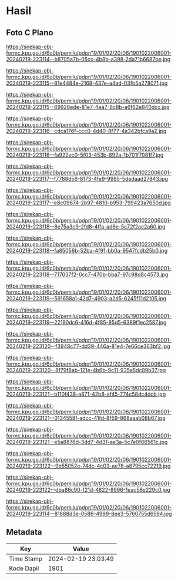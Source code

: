 # Hasil

## Foto C Plano

https://sirekap-obj-formc.kpu.go.id/6c0b/pemilu/pdpr/19/01/02/20/06/1901022006001-20240219-223114--b8705a7b-05cc-4b8b-a398-2da71b6687be.jpg

https://sirekap-obj-formc.kpu.go.id/6c0b/pemilu/pdpr/19/01/02/20/06/1901022006001-20240219-223115--81e4484e-2168-437e-a4ad-03fb5a278071.jpg

https://sirekap-obj-formc.kpu.go.id/6c0b/pemilu/pdpr/19/01/02/20/06/1901022006001-20240219-223115--69928ede-81e7-4ea7-8c8b-a6f62e840dcc.jpg

https://sirekap-obj-formc.kpu.go.id/6c0b/pemilu/pdpr/19/01/02/20/06/1901022006001-20240219-223116--cdca176f-ccc0-4d40-8f77-4a342bfca9a2.jpg

https://sirekap-obj-formc.kpu.go.id/6c0b/pemilu/pdpr/19/01/02/20/06/1901022006001-20240219-223116--fa922ec0-5f03-453b-892a-1b701f7081f7.jpg

https://sirekap-obj-formc.kpu.go.id/6c0b/pemilu/pdpr/19/01/02/20/06/1901022006001-20240219-223117--f7788d56-8173-4fe9-9985-5dedaad27843.jpg

https://sirekap-obj-formc.kpu.go.id/6c0b/pemilu/pdpr/19/01/02/20/06/1901022006001-20240219-223117--e8c09674-2b97-4810-b953-799423a7650d.jpg

https://sirekap-obj-formc.kpu.go.id/6c0b/pemilu/pdpr/19/01/02/20/06/1901022006001-20240219-223118--8e75a3c9-2fd8-4ffa-ad6e-5c72f2ac2a60.jpg

https://sirekap-obj-formc.kpu.go.id/6c0b/pemilu/pdpr/19/01/02/20/06/1901022006001-20240219-223118--fa85056b-52ba-4f91-bb0a-9547fcdb25b0.jpg

https://sirekap-obj-formc.kpu.go.id/6c0b/pemilu/pdpr/19/01/02/20/06/1901022006001-20240219-223118--717037f2-0cc7-470b-bba7-97c98d8c4573.jpg

https://sirekap-obj-formc.kpu.go.id/6c0b/pemilu/pdpr/19/01/02/20/06/1901022006001-20240219-223119--591658a1-42d7-4903-a2d5-6245f11d2105.jpg

https://sirekap-obj-formc.kpu.go.id/6c0b/pemilu/pdpr/19/01/02/20/06/1901022006001-20240219-223119--22190dc6-416d-4f85-85d5-6389f1ec2587.jpg

https://sirekap-obj-formc.kpu.go.id/6c0b/pemilu/pdpr/19/01/02/20/06/1901022006001-20240219-223120--f3948c77-dd39-446a-81e4-7e66ce363bf2.jpg

https://sirekap-obj-formc.kpu.go.id/6c0b/pemilu/pdpr/19/01/02/20/06/1901022006001-20240219-223120--8f79f8ab-121e-4b6b-9c11-935a5dc89b37.jpg

https://sirekap-obj-formc.kpu.go.id/6c0b/pemilu/pdpr/19/01/02/20/06/1901022006001-20240219-223121--b110f438-a871-42b8-af45-774c58dc4dcb.jpg

https://sirekap-obj-formc.kpu.go.id/6c0b/pemilu/pdpr/19/01/02/20/06/1901022006001-20240219-223121--0134558f-adcc-41fd-8f59-868aaab08b67.jpg

https://sirekap-obj-formc.kpu.go.id/6c0b/pemilu/pdpr/19/01/02/20/06/1901022006001-20240219-223121--e5a8876d-3dd7-4d31-ae3a-5c7e0f86561c.jpg

https://sirekap-obj-formc.kpu.go.id/6c0b/pemilu/pdpr/19/01/02/20/06/1901022006001-20240219-223122--9b55052e-74dc-4c03-ae78-a8795cc72219.jpg

https://sirekap-obj-formc.kpu.go.id/6c0b/pemilu/pdpr/19/01/02/20/06/1901022006001-20240219-223122--dba86c90-f21d-4822-8996-1eac58e229c0.jpg

https://sirekap-obj-formc.kpu.go.id/6c0b/pemilu/pdpr/19/01/02/20/06/1901022006001-20240219-223114--81888d3e-0586-4999-8ee3-5760755d6594.jpg


## Metadata

| Key        | Value               |
| ---------- | ------------------- |
| Time Stamp | 2024-02-19 23:03:49 |
| Kode Dapil | 1901                |



